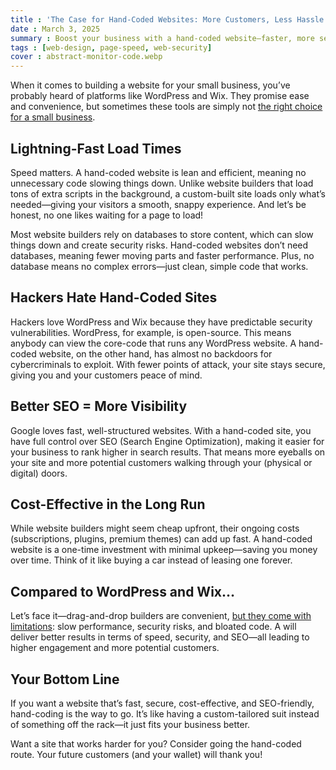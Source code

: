 ```yaml
---
title : 'The Case for Hand-Coded Websites: More Customers, Less Hassle'
date : March 3, 2025
summary : Boost your business with a hand-coded website—faster, more secure, SEO-friendly, and cost-effective for higher engagement and more customers.
tags : [web-design, page-speed, web-security]
cover : abstract-monitor-code.webp
---
```


When it comes to building a website for your small business, you’ve probably heard of platforms like WordPress and Wix. They promise ease and convenience, but sometimes these tools are simply not [the right choice for a small business](/articles/what-a-small-business-owner-needs-to-know-website).

## Lightning-Fast Load Times
Speed matters. A hand-coded website is lean and efficient, meaning no unnecessary code slowing things down. Unlike website builders that load tons of extra scripts in the background, a custom-built site loads only what’s needed—giving your visitors a smooth, snappy experience. And let’s be honest, no one likes waiting for a page to load!

Most website builders rely on databases to store content, which can slow things down and create security risks. Hand-coded websites don’t need databases, meaning fewer moving parts and faster performance. Plus, no database means no complex errors—just clean, simple code that works.

## Hackers Hate Hand-Coded Sites
Hackers love WordPress and Wix because they have predictable security vulnerabilities. WordPress, for example, is open-source. This means anybody can view the core-code that runs any WordPress website. A hand-coded website, on the other hand, has almost no backdoors for cybercriminals to exploit. With fewer points of attack, your site stays secure, giving you and your customers peace of mind.

## Better SEO = More Visibility
Google loves fast, well-structured websites. With a hand-coded site, you have full control over SEO (Search Engine Optimization), making it easier for your business to rank higher in search results. That means more eyeballs on your site and more potential customers walking through your (physical or digital) doors.

## Cost-Effective in the Long Run
While website builders might seem cheap upfront, their ongoing costs (subscriptions, plugins, premium themes) can add up fast. A hand-coded website is a one-time investment with minimal upkeep—saving you money over time. Think of it like buying a car instead of leasing one forever.

## Compared to WordPress and Wix…
Let’s face it—drag-and-drop builders are convenient, [but they come with limitations](/articles/the-problems-with-wordpress-wix-squarespace): slow performance, security risks, and bloated code. A will deliver better results in terms of speed, security, and SEO—all leading to higher engagement and more potential customers.

## Your Bottom Line
If you want a website that’s fast, secure, cost-effective, and SEO-friendly, hand-coding is the way to go. It’s like having a custom-tailored suit instead of something off the rack—it just fits your business better.

Want a site that works harder for you? Consider going the hand-coded route. Your future customers (and your wallet) will thank you!

